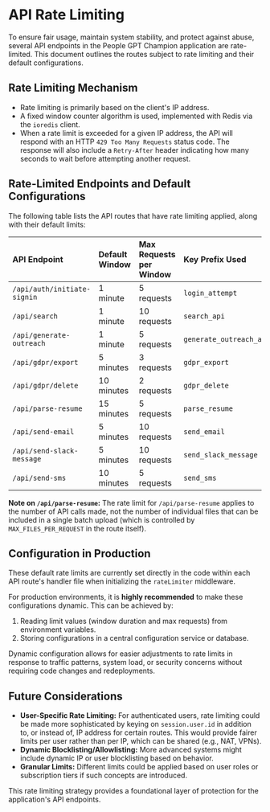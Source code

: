 # API Rate Limiting

To ensure fair usage, maintain system stability, and protect against abuse, several API endpoints in the People GPT Champion application are rate-limited. This document outlines the routes subject to rate limiting and their default configurations.

## Rate Limiting Mechanism

-   Rate limiting is primarily based on the client's IP address.
-   A fixed window counter algorithm is used, implemented with Redis via the `ioredis` client.
-   When a rate limit is exceeded for a given IP address, the API will respond with an HTTP `429 Too Many Requests` status code. The response will also include a `Retry-After` header indicating how many seconds to wait before attempting another request.

## Rate-Limited Endpoints and Default Configurations

The following table lists the API routes that have rate limiting applied, along with their default limits:

| API Endpoint                        | Default Window    | Max Requests per Window | Key Prefix Used     |
| :---------------------------------- | :---------------- | :---------------------- | :------------------ |
| `/api/auth/initiate-signin`         | 1 minute          | 5 requests              | `login_attempt`     |
| `/api/search`                       | 1 minute          | 10 requests             | `search_api`        |
| `/api/generate-outreach`            | 1 minute          | 5 requests              | `generate_outreach_api` |
| `/api/gdpr/export`                  | 5 minutes         | 3 requests              | `gdpr_export`       |
| `/api/gdpr/delete`                  | 10 minutes        | 2 requests              | `gdpr_delete`       |
| `/api/parse-resume`                 | 15 minutes        | 5 requests              | `parse_resume`      |
| `/api/send-email`                   | 5 minutes         | 10 requests             | `send_email`        |
| `/api/send-slack-message`           | 5 minutes         | 10 requests             | `send_slack_message`|
| `/api/send-sms`                     | 10 minutes        | 5 requests              | `send_sms`          |

**Note on `/api/parse-resume`:** The rate limit for `/api/parse-resume` applies to the number of API calls made, not the number of individual files that can be included in a single batch upload (which is controlled by `MAX_FILES_PER_REQUEST` in the route itself).

## Configuration in Production

These default rate limits are currently set directly in the code within each API route's handler file when initializing the `rateLimiter` middleware.

For production environments, it is **highly recommended** to make these configurations dynamic. This can be achieved by:

1.  Reading limit values (window duration and max requests) from environment variables.
2.  Storing configurations in a central configuration service or database.

Dynamic configuration allows for easier adjustments to rate limits in response to traffic patterns, system load, or security concerns without requiring code changes and redeployments.

## Future Considerations

-   **User-Specific Rate Limiting:** For authenticated users, rate limiting could be made more sophisticated by keying on `session.user.id` in addition to, or instead of, IP address for certain routes. This would provide fairer limits per user rather than per IP, which can be shared (e.g., NAT, VPNs).
-   **Dynamic Blocklisting/Allowlisting:** More advanced systems might include dynamic IP or user blocklisting based on behavior.
-   **Granular Limits:** Different limits could be applied based on user roles or subscription tiers if such concepts are introduced.

This rate limiting strategy provides a foundational layer of protection for the application's API endpoints.
